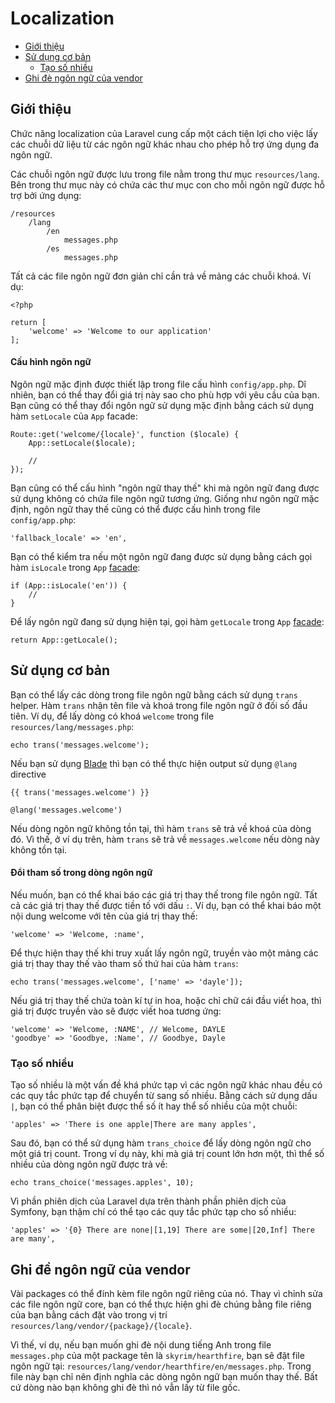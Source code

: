 # Localization

- [Giới thiệu](#introduction)
- [Sử dụng cơ bản](#basic-usage)
    - [Tạo số nhiều](#pluralization)
- [Ghi đè ngôn ngữ của vendor](#overriding-vendor-language-files)

<a name="introduction"></a>
## Giới thiệu

Chức năng localization của Laravel cung cấp một cách tiện lợi cho việc lấy các chuỗi dữ liệu từ các ngôn ngữ khác nhau cho phép hỗ trợ ứng dụng đa ngôn ngữ.

Các chuỗi ngôn ngữ được lưu trong file nằm trong thư mục `resources/lang`. Bên trong thư mục này có chứa các thư mục con cho mỗi ngôn ngữ được hỗ trợ bởi ứng dụng:

    /resources
        /lang
            /en
                messages.php
            /es
                messages.php

Tất cả các file ngôn ngữ đơn giản chỉ cần trả về mảng các chuỗi khoá. Ví dụ:

    <?php

    return [
        'welcome' => 'Welcome to our application'
    ];

#### Cấu hình ngôn ngữ

Ngôn ngữ mặc định được thiết lập trong file cấu hình `config/app.php`. Dĩ nhiên, bạn có thể thay đổi giá trị này sao cho phù hợp với yêu cầu của bạn. Bạn cũng có thể thay đổi ngôn ngữ sử dụng mặc định bằng cách sử dụng hàm `setLocale` của `App` facade:

    Route::get('welcome/{locale}', function ($locale) {
        App::setLocale($locale);

        //
    });

Bạn cũng có thể cấu hình "ngôn ngữ thay thế" khi mà ngôn ngữ đang được sử dụng không có chứa file ngôn ngữ tương ứng. Giống như ngôn ngữ mặc định, ngôn ngữ thay thế cũng có thể được cấu hình trong file `config/app.php`:

    'fallback_locale' => 'en',

Bạn có thể kiểm tra nếu một ngôn ngữ đang được sử dụng bằng cách gọi hàm `isLocale` trong `App` [facade](/docs/{{version}}/facades):

    if (App::isLocale('en')) {
        //
    }

Để lấy ngôn ngữ đang sử dụng hiện tại, gọi hàm `getLocale` trong `App` [facade](/docs/{{version}}/facades):

    return App::getLocale();

<a name="basic-usage"></a>
## Sử dụng cơ bản

Bạn có thể lấy các dòng trong file ngôn ngữ bằng cách sử dụng `trans` helper. Hàm `trans` nhận tên file và khoá trong file ngôn ngữ ở đối số đầu tiên. Ví dụ, để lấy dòng có khoá `welcome` trong file `resources/lang/messages.php`:

    echo trans('messages.welcome');

Nếu bạn sử dụng [Blade](/docs/{{version}}/blade) thì bạn có thể thực hiện output sử dụng `@lang` directive

    {{ trans('messages.welcome') }}

    @lang('messages.welcome')

Nếu dòng ngôn ngữ không tồn tại, thì hàm `trans` sẽ trả về khoá của dòng đó. Vì thế, ở ví dụ trên, hàm `trans` sẽ trả về `messages.welcome` nếu dòng này không tồn tại.

#### Đổi tham số trong dòng ngôn ngữ

Nếu muốn, bạn có thể khai báo các giá trị thay thế trong file ngôn ngữ. Tất cả các giá trị thay thế được tiền tố với dấu `:`. Ví dụ, bạn có thể khai báo một nội dung welcome với tên của giá trị thay thế:

    'welcome' => 'Welcome, :name',

Để thực hiện thay thế khi truy xuất lấy ngôn ngữ, truyền vào một mảng các giá trị thay thay thế vào tham số thứ hai của hàm `trans`:

    echo trans('messages.welcome', ['name' => 'dayle']);

Nếu giá trị thay thế chứa toàn kí tự in hoa, hoặc chỉ chữ cái đầu viết hoa, thì giá trị được truyền vào sẽ được viết hoa tương ứng:

    'welcome' => 'Welcome, :NAME', // Welcome, DAYLE
    'goodbye' => 'Goodbye, :Name', // Goodbye, Dayle


<a name="pluralization"></a>
### Tạo số nhiều

Tạo số nhiều là một vấn đề khá phức tạp vì các ngôn ngữ khác nhau đều có các quy tắc phức tạp để chuyển từ sang số nhiều. Bằng cách sử dụng dấu `|`, bạn có thể phân biệt được thể số ít hay thể số nhiều của một chuỗi:

    'apples' => 'There is one apple|There are many apples',

Sau đó, bạn có thể sử dụng hàm `trans_choice` để lấy dòng ngôn ngữ cho một giá trị count. Trong ví dụ này, khi mà giá trị count lớn hơn một, thì thể số nhiều của dòng ngôn ngữ được trả về:

    echo trans_choice('messages.apples', 10);

Vì phần phiên dịch của Laravel dựa trên thành phần phiên dịch của Symfony, bạn thậm chí có thể tạo các quy tắc phức tạp cho số nhiều:

    'apples' => '{0} There are none|[1,19] There are some|[20,Inf] There are many',

<a name="overriding-vendor-language-files"></a>
## Ghi đề ngôn ngữ của vendor

Vài packages có thể đính kèm file ngôn ngữ riêng của nó. Thay vì chỉnh sửa các file ngôn ngữ core, bạn có thể thực hiện ghi đè chúng bằng file riêng của bạn bằng cách đặt vào trong vị trí `resources/lang/vendor/{package}/{locale}`.

Vì thế, ví dụ, nếu bạn muốn ghi đè nội dung tiếng Anh trong file `messages.php` của một package tên là `skyrim/hearthfire`, bạn sẽ đặt file ngôn ngữ tại: `resources/lang/vendor/hearthfire/en/messages.php`. Trong file này bạn chỉ nên định nghĩa các dòng ngôn ngữ bạn muốn thay thế. Bất cứ dòng nào bạn không ghi đè thì nó vẫn lấy từ file gốc.
